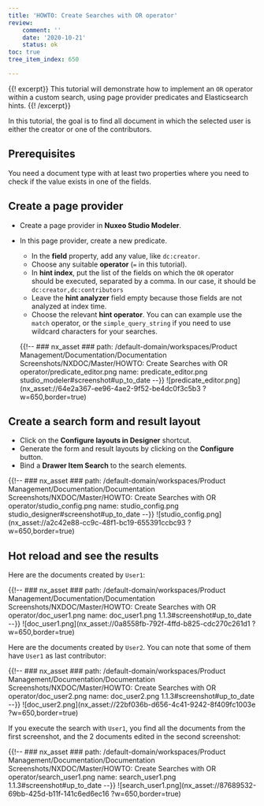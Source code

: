 ```yaml
---
title: 'HOWTO: Create Searches with OR operator'
review:
    comment: ''
    date: '2020-10-21'
    status: ok
toc: true
tree_item_index: 650

---
```


{{! excerpt}}
This tutorial will demonstrate how to implement an `OR` operator within a custom search, using page provider predicates and Elasticsearch hints.
{{! /excerpt}}

In this tutorial, the goal is to find all document in which the selected user is either the creator or one of the contributors.

## Prerequisites

You need a document type with at least two properties where you need to check if the value exists in one of the fields. 

## Create a page provider

- Create a page provider in **Nuxeo Studio Modeler**.
- In this page provider, create a new predicate.
  - In the **field** property, add any value, like `dc:creator`. 
  - Choose any suitable **operator** (`=` in this tutorial).
  - In **hint index**, put the list of the fields on which the `OR` operator should be executed, separated by a comma. In our case, it should be `dc:creator,dc:contributors`
  - Leave the **hint analyzer** field empty because those fields are not analyzed at index time.
  - Choose the relevant **hint operator**. You can can example use the `match` operator, or the `simple_query_string` if you need to use wildcard characters for your searches.

  {{!--     ### nx_asset ###
      path: /default-domain/workspaces/Product Management/Documentation/Documentation Screenshots/NXDOC/Master/HOWTO: Create Searches with OR operator/predicate_editor.png
      name: predicate_editor.png
      studio_modeler#screenshot#up_to_date
  --}}
  ![predicate_editor.png](nx_asset://64e2a367-ee96-4ae2-9f52-be4dc0f3c5b3 ?w=650,border=true)
  
## Create a search form and result layout

- Click on the **Configure layouts in Designer** shortcut.
- Generate the form and result layouts by clicking on the **Configure** button.
- Bind a **Drawer Item Search** to the search elements.

{{!--     ### nx_asset ###
    path: /default-domain/workspaces/Product Management/Documentation/Documentation Screenshots/NXDOC/Master/HOWTO: Create Searches with OR operator/studio_config.png
    name: studio_config.png
    studio_designer#screenshot#up_to_date
--}}
![studio_config.png](nx_asset://a2c42e88-cc9c-48f1-bc19-655391ccbc93 ?w=650,border=true)

## Hot reload and see the results

Here are the documents created by `User1`:

{{!--     ### nx_asset ###
    path: /default-domain/workspaces/Product Management/Documentation/Documentation Screenshots/NXDOC/Master/HOWTO: Create Searches with OR operator/doc_user1.png
    name: doc_user1.png
    1.1.3#screenshot#up_to_date
--}}
![doc_user1.png](nx_asset://0a8558fb-792f-4ffd-b825-cdc270c261d1 ?w=650,border=true)

Here are the documents created by `User2`. You can note that some of them have `User1` as last contributor:

{{!--     ### nx_asset ###
    path: /default-domain/workspaces/Product Management/Documentation/Documentation Screenshots/NXDOC/Master/HOWTO: Create Searches with OR operator/doc_user2.png
    name: doc_user2.png
    1.1.3#screenshot#up_to_date
--}}
![doc_user2.png](nx_asset://22bf036b-d656-4c41-9242-8f409fc1003e ?w=650,border=true)

If you execute the search with `User1`, you find all the documents from the first screenshot, and the 2 documents edited in the second screenshot:

{{!--     ### nx_asset ###
    path: /default-domain/workspaces/Product Management/Documentation/Documentation Screenshots/NXDOC/Master/HOWTO: Create Searches with OR operator/search_user1.png
    name: search_user1.png
    1.1.3#screenshot#up_to_date
--}}
![search_user1.png](nx_asset://87689532-69bb-425d-b11f-141c6ed6ec16 ?w=650,border=true)



